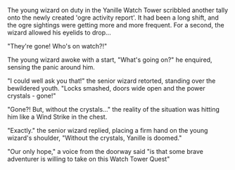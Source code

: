 The young wizard on duty in the Yanille Watch Tower scribbled another tally onto the newly created 'ogre activity report'. It had been a long shift, and the ogre sightings were getting more and more frequent. For a second, the wizard allowed his eyelids to drop...

"They're gone! Who's on watch?!"

The young wizard awoke with a start, "What's going on?" he enquired, sensing the panic around him.

"I could well ask you that!" the senior wizard retorted, standing over the bewildered youth. "Locks smashed, doors wide open and the power crystals - gone!"

"Gone?! But, without the crystals..." the reality of the situation was hitting him like a Wind Strike in the chest.

"Exactly." the senior wizard replied, placing a firm hand on the young wizard's shoulder, "Without the crystals, Yanille is doomed."

"Our only hope," a voice from the doorway said "is that some brave adventurer is willing to take on this Watch Tower Quest"
